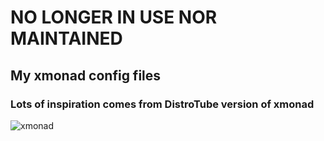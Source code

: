 # NO LONGER IN USE NOR MAINTAINED

## My xmonad config files 
### Lots of inspiration comes from DistroTube version of xmonad

![xmonad](https://gitlab.com/Shoto31/dotfiles/-/raw/master/screenshots/xmonad.png)
